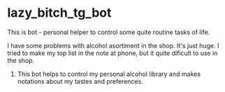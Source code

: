 # lazy_bitch_tg_bot
This is bot  - personal helper to control some quite routine tasks of life.

I have some problems with alcohol asortiment in the shop. It's just huge. I tried to make
my top list in the note at phone, but it quite dificult to use in the shop.

1. This bot helps to control my personal alcohol library and makes notations about my tastes and preferences.
